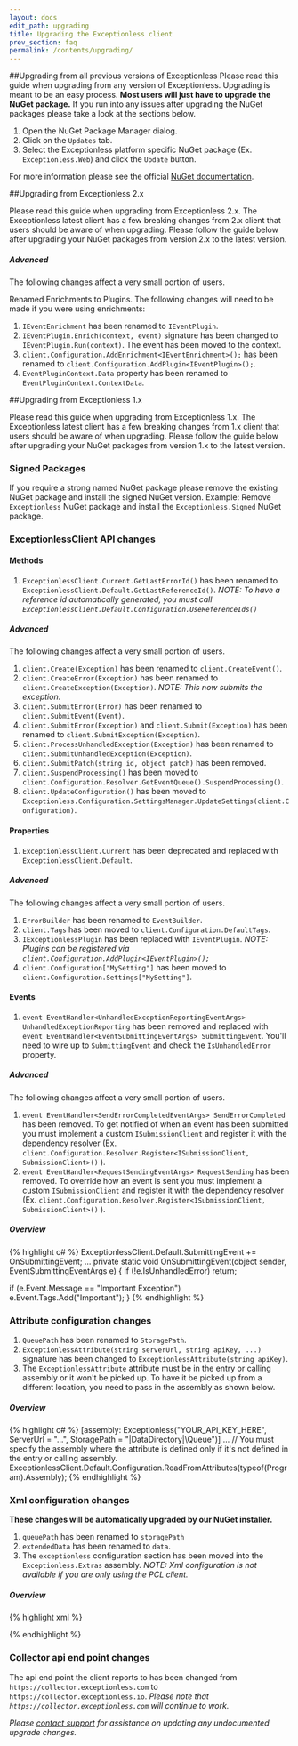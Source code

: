 ```yaml
---
layout: docs
edit_path: upgrading
title: Upgrading the Exceptionless client
prev_section: faq
permalink: /contents/upgrading/
---
```


##Upgrading from all previous versions of Exceptionless
Please read this guide when upgrading from any version of Exceptionless. Upgrading is meant to be an easy process. **Most users will just have to upgrade the NuGet package.** If you run into any issues after upgrading the NuGet packages please take a look at the sections below.

1. Open the NuGet Package Manager dialog.
2. Click on the `Updates` tab.
3. Select the Exceptionless platform specific NuGet package (Ex. `Exceptionless.Web`) and click the `Update` button.

For more information please see the official [NuGet documentation](https://docs.nuget.org/consume/Package-Manager-Dialog).

##Upgrading from Exceptionless 2.x

Please read this guide when upgrading from Exceptionless 2.x. The Exceptionless latest client has a few breaking changes from 2.x client that users should be aware of when upgrading. Please follow the guide below after upgrading your NuGet packages from version 2.x to the latest version.

##### Advanced
The following changes affect a very small portion of users.

Renamed Enrichments to Plugins. The following changes will need to be made if you were using enrichments:

  1. `IEventEnrichment` has been renamed to `IEventPlugin`.
  2. `IEventPlugin.Enrich(context, event)` signature has been changed to `IEventPlugin.Run(context)`. The event has been moved to the context.
  3. `client.Configuration.AddEnrichment<IEventEnrichment>();` has been renamed to `client.Configuration.AddPlugin<IEventPlugin>();`.
  4. `EventPluginContext.Data` property has been renamed to `EventPluginContext.ContextData`.

##Upgrading from Exceptionless 1.x

Please read this guide when upgrading from Exceptionless 1.x. The Exceptionless latest client has a few breaking changes from 1.x client that users should be aware of when upgrading. Please follow the guide below after upgrading your NuGet packages from version 1.x to the latest version.

### Signed Packages
If you require a strong named NuGet package please remove the existing NuGet package and install the signed NuGet version. Example: Remove `Exceptionless` NuGet package and install the `Exceptionless.Signed` NuGet package.

### ExceptionlessClient API changes

#### Methods
1. `ExceptionlessClient.Current.GetLastErrorId()` has been renamed to `ExceptionlessClient.Default.GetLastReferenceId()`. *NOTE: To have a reference id automatically generated, you must call `ExceptionlessClient.Default.Configuration.UseReferenceIds()`*

##### Advanced
The following changes affect a very small portion of users.

1. `client.Create(Exception)` has been renamed to `client.CreateEvent()`.
2. `client.CreateError(Exception)` has been renamed to `client.CreateException(Exception)`. *NOTE: This now submits the exception.*
3. `client.SubmitError(Error)` has been renamed to `client.SubmitEvent(Event)`.
4. `client.SubmitError(Exception)` and `client.Submit(Exception)` has been renamed to `client.SubmitException(Exception)`.
5. `client.ProcessUnhandledException(Exception)` has been renamed to `client.SubmitUnhandledException(Exception)`.
6. `client.SubmitPatch(string id, object patch)` has been removed.
7. `client.SuspendProcessing()` has been moved to `client.Configuration.Resolver.GetEventQueue().SuspendProcessing()`.
7. `client.UpdateConfiguration()` has been moved to `Exceptionless.Configuration.SettingsManager.UpdateSettings(client.Configuration)`.

#### Properties
1. `ExceptionlessClient.Current` has been deprecated and replaced with `ExceptionlessClient.Default`.

##### Advanced
The following changes affect a very small portion of users.

1. `ErrorBuilder` has been renamed to `EventBuilder`.
2. `client.Tags` has been moved to `client.Configuration.DefaultTags`.
3. `IExceptionlessPlugin` has been replaced with `IEventPlugin`. *NOTE: Plugins can be registered via  `client.Configuration.AddPlugin<IEventPlugin>();`*
4. `client.Configuration["MySetting"]` has been moved to `client.Configuration.Settings["MySetting"]`.

#### Events
1. `event EventHandler<UnhandledExceptionReportingEventArgs> UnhandledExceptionReporting` has been removed and replaced with `event EventHandler<EventSubmittingEventArgs> SubmittingEvent`. You'll need to wire up to `SubmittingEvent` and check the `IsUnhandledError` property.

##### Advanced
The following changes affect a very small portion of users.

1. `event EventHandler<SendErrorCompletedEventArgs> SendErrorCompleted` has been removed. To get notified of when an event has been submitted you must implement a custom `ISubmissionClient` and register it with the dependency resolver (Ex. `client.Configuration.Resolver.Register<ISubmissionClient, SubmissionClient>()` ).
2. `event EventHandler<RequestSendingEventArgs> RequestSending` has been removed. To override how an event is sent you must implement a custom `ISubmissionClient` and register it with the dependency resolver (Ex. `client.Configuration.Resolver.Register<ISubmissionClient, SubmissionClient>()` ).

##### Overview
{% highlight c# %} 
ExceptionlessClient.Default.SubmittingEvent += OnSubmittingEvent;
...
private static void OnSubmittingEvent(object sender, EventSubmittingEventArgs e) {
  if (!e.IsUnhandledError)
    return;

  if (e.Event.Message == "Important Exception")
    e.Event.Tags.Add("Important");
}
{% endhighlight %} 

### Attribute configuration changes
1. `QueuePath` has been renamed to `StoragePath`.
2. `ExceptionlessAttribute(string serverUrl, string apiKey, ...)` signature has been changed to `ExceptionlessAttribute(string apiKey)`.
3. The `ExceptionlessAttribute` attribute must be in the entry or calling assembly or it won't be picked up. To have it be picked up from a different location, you need to pass in the assembly as shown below.

##### Overview
{% highlight c# %}
[assembly: Exceptionless("YOUR_API_KEY_HERE", ServerUrl = "...", StoragePath = "|DataDirectory|\Queue")]
...
// You must specify the assembly where the attribute is defined only if it's not defined in the entry or calling assembly.
ExceptionlessClient.Default.Configuration.ReadFromAttributes(typeof(Program).Assembly);
{% endhighlight %}

### Xml configuration changes
**These changes will be automatically upgraded by our NuGet installer.**

1. `queuePath` has been renamed to `storagePath` 
2. `extendedData` has been renamed to `data`.
3. The `exceptionless` configuration section has been moved into the `Exceptionless.Extras` assembly. *NOTE: Xml configuration is not available if you are only using the PCL client.*

##### Overview
{% highlight xml %}
<configSections>
  <section name="exceptionless" type="Exceptionless.ExceptionlessSection, Exceptionless.Extras"/>
</configSections>

<exceptionless apiKey="YOUR_API_KEY_HERE" storagePath="|DataDirectory|\Queue">
  <data>
    <add name="SimpleValueFromConfig" value="Exceptionless"/>
  </data>
</exceptionless>
{% endhighlight %}

### Collector api end point changes
The api end point the client reports to has been changed from `https://collector.exceptionless.com` to `https://collector.exceptionless.io`. *Please note that `https://collector.exceptionless.com` will continue to work.*

*Please [contact support](https://github.com/exceptionless/Exceptionless/issues/new) for assistance on updating any undocumented upgrade changes.*
